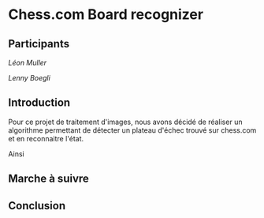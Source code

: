 # Chess.com Board recognizer

## Participants

*Léon Muller*

*Lenny Boegli* 

## Introduction

Pour ce projet de traitement d'images, nous avons décidé de réaliser un algorithme permettant de détecter un plateau d'échec trouvé sur chess.com et en reconnaitre l'état. 

Ainsi

## Marche à suivre



## Conclusion
